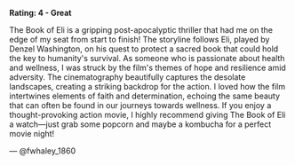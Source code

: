 **Rating: 4 - Great**

The Book of Eli is a gripping post-apocalyptic thriller that had me on the edge of my seat from start to finish! The storyline follows Eli, played by Denzel Washington, on his quest to protect a sacred book that could hold the key to humanity's survival. As someone who is passionate about health and wellness, I was struck by the film's themes of hope and resilience amid adversity. The cinematography beautifully captures the desolate landscapes, creating a striking backdrop for the action. I loved how the film intertwines elements of faith and determination, echoing the same beauty that can often be found in our journeys towards wellness. If you enjoy a thought-provoking action movie, I highly recommend giving The Book of Eli a watch—just grab some popcorn and maybe a kombucha for a perfect movie night!  

— @fwhaley_1860